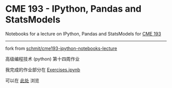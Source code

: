 # CME 193 - IPython, Pandas and StatsModels

Notebooks for a lecture on IPython, Pandas and StatsModels for
[CME 193](http://stanford.edu/~schmit/cme193)

---
fork from [schmit/cme193-ipython-notebooks-lecture](https://github.com/schmit/cme193-ipython-notebooks-lecture)

高级编程技术 (python) 第十四周作业

我完成的作业部分在 [Exercises.ipynb](https://github.com/HaiGe666/cme193-ipython-notebooks-lecture/blob/master/Exercises.ipynb)

可以在 [此处](http://nbviewer.jupyter.org/github/HaiGe666/cme193-ipython-notebooks-lecture/blob/master/Exercises.ipynb) 浏览